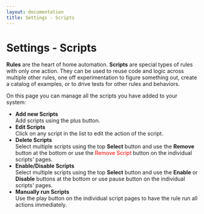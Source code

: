 ```yaml
---
layout: documentation
title: Settings - Scripts
---
```


# Settings - Scripts

<!-- START MAINUI SIDEBAR DOC - DO NOT REMOVE -->
**Rules** are the heart of home automation.
**Scripts** are special types of rules with only one action.
They can be used to reuse code and logic across multiple other rules, one off experimentation to figure something out, create a catalog of examples, or to drive tests for other rules and behaviors.

On this page you can manage all the scripts you have added to your system:

- **Add new Scripts**<br>
  Add scripts using the <!--F7:blue plus_circle_fill --> plus button.
- **Edit Scripts**<br>
  Click on any script in the list to edit the action of the script.
- **Delete Scripts**<br>
  Select multiple scripts using the top **Select** button and use the **Remove** button at the bottom or use the <span style="color: red">Remove Script</span> button on the individual scripts' pages.
- **Enable/Disable Scripts**<br>
  Select multiple scripts using the top **Select** button and use the **Enable** or **Disable** buttons at the bottom or use <!--F7 pause_circle --> pause button on the individual scripts' pages.
- **Manually run Scripts**<br>
  Use the <!--F7:blue play --> play button on the individual script pages to have the rule run all actions immediately.
<!-- END MAINUI SIDEBAR DOC - DO NOT REMOVE -->
